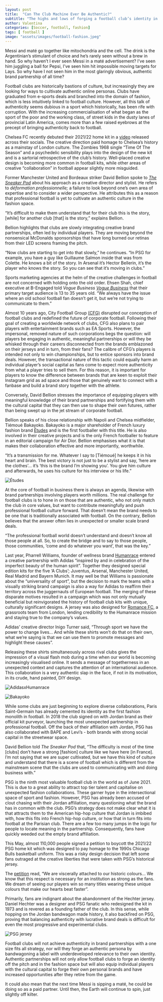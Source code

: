 ```yaml
---
layout: post
title:  "Can The Club Machine Ever Be Authentic?"
subtitle: "The highs and lows of forging a football club’s identity in fashion"
author: Valentina
categories: [Soccer, football, fashion]
tags: [ football ]
image: "assets/images/football-fashion.jpeg"
---
```


Messi and maté go together like mitochondria and the cell. The drink is the Argentinian’s stimulant of choice and he’s rarely seen without a brew in hand. So why haven’t I ever seen Messi in a maté advertisement? I’ve seen him juggling a ball for Pepsi, I’ve seen him hit impossible moving targets for Lays. So why have I not seen him in the most glaringly obvious, authentic brand partnership of all time? 

Football clubs are historically bastions of culture, but increasingly they are looking for ways to cultivate authentic online personas. Clubs have graduated from e-sports deals and branched into the domain of fashion, which is less intuitively linked to football culture. However, all this talk of authenticity seems dubious in a sport which historically, has been rife with corruption. With the increasing commercialisation of what began as the sport of the poor and the working class, of street kids in the dusty lanes of provincial Latin America, comes more than a few raised eyebrows at the precept of bringing authenticity back to football. 

Chelsea FC recently debuted their 2021/22 home kit in a [video](https://www.instagram.com/tv/COzdFMXKOrU/?hl=en) released across their socials. The creative direction paid homage to Chelsea’s history as a mainstay of London culture. The Zombies 1968 single “Time Of The Season” and a psychedelic sensibility plays into the design of the new kit and is a sartorial retrospective of the club’s history. Well-placed creative design is becoming more common in football kits, while other areas of creative “collaboration” in football appear slightly more misguided. 

Former Manchester United and Bordeaux striker David Bellion spoke to [*The Sneaker Pod*](https://www.youtube.com/watch?v=9_S9UXhtUAU) about his approach as a creative director and stylist. He refers to *déformation professionnelle;* a failure to look beyond one’s own area of expertise and to consider a wider perspective. He attributes this as a reason that professional football is yet to cultivate an authentic culture in the fashion space. 

“It’s difficult to make them understand that for their club this is the story, [while] for another club [that] is the story,” explains Bellion.

Bellion highlights that clubs are slowly integrating creative brand partnerships, often led by individual players. They are moving beyond the nonsensical McDonalds sponsorships that have long burned our retinas from their LED screens framing the pitch. 

“Now clubs are starting to get into that slowly,” he continues. “In PSG for example, you have a guy like Guillaume Salmon inside that was from Colette. He knows a bit of the story. In Arsenal it’s Hector Bellerin, it’s the player who knows the story. So you can see that it’s moving in clubs.”   

Sports marketing agencies at the helm of the creative challenges in football are not concerned with holding onto the old order. Ehsen Shah, chief executive at B-Engaged told *Vogue Business* [*Vogue Business*](https://www.voguebusiness.com/fashion/forget-actors-footballers-are-the-new-fashion-icons) that their primary target audience is 13 to 35 years old. 
“We always have the issue where an old school football fan doesn’t get it, but we’re not trying to communicate to them.”

Almost 10 years ago, City Football Group [(CFG)](https://www.cityfootballgroup.com/) disrupted our conception of football clubs and redefined the future of corporate football. Following their goal of creating a worldwide network of clubs, CFG also plans to pair players with entertainment brands such as EA Sports. However, the impersonal, removed nature of such corporations begs the question: will players be engaging in authentic, meaningful partnerships or will they be whisked through their careers disconnected from the brands emblazoned on their jerseys and in turn, from their fans? The calibre of CFG’s players is intended not only to win championships, but to entice sponsors into brand deals. However, the transactional nature of this tactic could equally harm an individual player’s social capital as fans come to expect more authenticity from what a player tries to sell them. For this reason, it is important for players to know the difference between brands that are keen to exploit their Instagram grid as ad space and those that genuinely want to connect with a fanbase and build a brand story together with the athlete.

Conversely, David Bellion stresses the importance of equipping players with meaningful knowledge of their brand partnerships and fortifying them with the cultural capital that they can then use to shape their own futures, rather than being swept up in the jet stream of corporate football.

Bellion speaks of his close relationship with Napoli and Chelsea midfielder, Tiémoué Bakayoko. Bakayoko is a major shareholder of French luxury fashion brand [Études](https://www.etudes-studio.com/) and is the first footballer with this title. He is also involved in their creative projects and is the only French footballer to feature in an editorial campaign for Air Dior. Bellion emphasises what it is that makes their collaboration effective and more importantly, worthwhile. 

“It’s a transmission for me. Whatever I say to [Tiémoué] he keeps it in his heart and brain. The best victory is not just to be a stylist and say, ‘here are the clothes’… it’s ‘this is the brand I’m showing you’. You give him culture and afterwards, he uses his culture for his interview or his life.”

![Études](/assets/images/1-bakayoko.jpeg)

At the core of football in business there is always an agenda, likewise with brand partnerships involving players worth millions. The real challenge for football clubs is to hone in on those that are authentic, who not only match the club in core values, but want to contribute meaningfully and push professional football culture forward. That doesn’t mean the brand needs to be one that is traditionally associated with football. On the contrary, Bellion believes that the answer often lies in unexpected or smaller scale brand deals. 

“The professional football world doesn’t understand and doesn’t know all those people at all. So, to create the bridge and to say to those people, those communities, ‘come and do whatever you want’, that was the key.” 

Last year, Pharrell Williams, founder of wellness brand [Humanrace](https://www.humanrace.com/) entered a creative partnership with Adidas “inspired by and in celebration of the imperfect beauty of the human spirit”. Together they designed special edition kits for the five ‘A Clubs’; Juventus, Arsenal, Manchester United, Real Madrid and Bayern Munich. It may well be that Williams is passionate about the “universality of sport”, but the decision to mark the teams with a visually striking brand campaign is also a way for Adidas to reaffirm their territory across the juggernauts of European football. 
The merging of these disparate motives resulted in a campaign which was not only mutually beneficial but reinvigorated the history of football club kits with unique, culturally significant designs. A jersey was also designed for [Romance FC](https://www.romancefc.com/), a grassroots team from London, lending credibility to the Humanrace mission and staying true to the company’s values. 

Adidas’ creative director Inigo Turner said, “Through sport we have the power to change lives... And while these shirts won’t do that on their own, what we’re saying is that we can use them to promote messages and highlight these causes”. 

Releasing these shirts simultaneously across rival clubs gives the impression of a visual flash mob during a time when our world is becoming increasingly visualised online. It sends a message of togetherness in an unexpected context and captures the attention of an international audience. This collaboration is a very authentic slap in the face, if not in its motivation, in its crude, hand painted, DIY design. 

![AdidasxHumanrace](/assets/images/hr14.jpeg)

![Bakayoko](/assets/images/adidas-humanrace-kits-on-pitch-1.jpeg)

While some clubs are just beginning to explore diverse collaborations, Paris Saint-Germain has already cemented its identity as the first fashion monolith in football. In 2018 the club signed on with Jordan brand as their official kit purveyor, launching the most unexpected partnership in professional football. Off the back of their affiliation with Jordan, PSG has also collaborated with BAPE and Levi’s - both brands with strong social capital in the streetwear space. 

David Bellion told *The Sneaker Pod* that, “The difficulty is most of the time [clubs] don’t have a strong [fashion] culture like we have here [in France]. I’m not saying that we are super cultivated, but we have this kind of culture and understand that there is a scene of football which is different from the mainstream scene that the clubs are used to communicating with and doing business with.” 

PSG is the ninth most valuable football club in the world as of June 2021. This is due to a great ability to attract top tier talent and capitalise on unexpected fashion collaborations. These garner hype in the intersectional space of sport and fashion. However, PSG has already been accused of clout chasing with their Jordan affiliation, many questioning what the brand has in common with the club. PSG’s strategy does not make clear what it is that attracts them to the American hip-hop culture that Jordan is imbibed with, how this fits into French hip-hop culture, or how that in turn fits into football at the Parisian club. There are a few too many jumps in the logic for people to locate meaning in the partnership. Consequently, fans have quickly weeded out the empty brand affiliation. 

This May, almost 110,000 people signed a petition to boycott the 2021/22 PSG home kit which was designed to pay homage to the 1990s Chicago Bulls basketball uniform. This was a risky design decision that left some fans outraged at the creative liberties that were taken with PSG’s historical jersey. 

The [petition](https://twitter.com/Co_Ultras_Paris/status/1392103309444587529) read, “We are viscerally attached to our historic colours… We know that this respect is necessary for an institution as strong as the fans. We dream of seeing our players win so many titles wearing these unique colours that make our hearts beat faster”. 

Primarily, fans are indignant about the abandonment of the Hechter jersey. Daniel Hechter was a designer and PSG fanatic who redesigned the kit in 1973 and is revered as a founding father of the club. In this sense, while hopping on the Jordan bandwagon made history, it also backfired on PSG, proving that balancing authenticity with lucrative brand deals is difficult for even the most progressive and experimental clubs.

![PSG jersey](/assets/images/psg_fr_1200_800_no_text.png)

Football clubs will not achieve authenticity in brand partnerships with a one size fits all strategy, nor will they forge an authentic persona by bandwagoning a label with underdeveloped relevance to their own identity. Authentic partnerships will not only allow football clubs to forge an identity off the pitch and in the fashion space but will also equip individual players with the cultural capital to forge their own personal brands and have increased opportunities after they retire from the game. 

It could also mean that the next time Messi is sipping a maté, he could be doing so as a paid partner. Until then, the Earth will continue to spin, just slightly off kilter.
